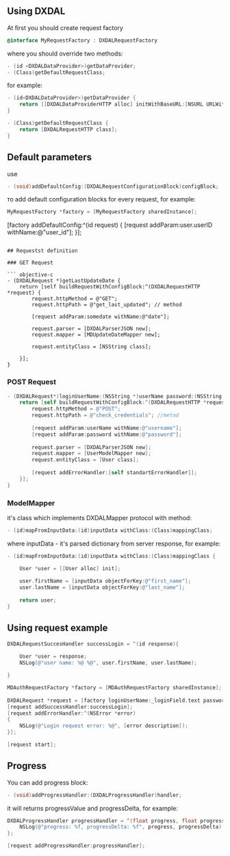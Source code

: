 
## Using DXDAL

At first you should create request factory

``` objective-c
@interface MyRequestFactory : DXDALRequestFactory
```

where you should override two methods:

``` objective-c
- (id <DXDALDataProvider>)getDataProvider;
- (Class)getDefaultRequestClass; 
```

for example:
``` objective-c
- (id<DXDALDataProvider>)getDataProvider {
    return [[DXDALDataProviderHTTP alloc] initWithBaseURL:[NSURL URLWithString:@"http://google.com"]];
}

- (Class)getDefaultRequestClass {
    return [DXDALRequestHTTP class];
}
```

## Default parameters

use 
``` objective-c
- (void)addDefaultConfig:(DXDALRequestConfigurationBlock)configBlock;
```
то add default configuration blocks for every request, for example:

``` objective-c
MyRequestFactory *factory = [MyRequestFactory sharedInstance];
```        
[factory addDefaultConfig:^(id request) {
            [request addParam:user.userID withName:@"user_id"];
}];
```

## Requestst definition

### GET Request

``` objective-c
- (DXDALRequest *)getLastUpdateDate {
    return [self buildRequestWithConfigBlock:^(DXDALRequestHTTP *request) {
        request.httpMethod = @"GET";
        request.httpPath = @"get_last_updated"; // method
        
        [request addParam:somedate withName:@"date"];
        
        request.parser = [DXDALParserJSON new];
        request.mapper = [MDUpdateDateMapper new];
        
        request.entityClass = [NSString class];
        
    }];
}
```

### POST Request

``` objective-c
- (DXDALRequest*)loginUserName:(NSString *)userName password:(NSString *)password {
    return [self buildRequestWithConfigBlock:^(DXDALRequestHTTP *request) {
        request.httpMethod = @"POST";
        request.httpPath = @"check_credentials"; //metod
        
        [request addParam:userName withName:@"username"];
        [request addParam:password withName:@"password"];
        
        request.parser = [DXDALParserJSON new];
        request.mapper = [UserModelMapper new];
        request.entityClass = [User class];
        
        [request addErrorHandler:[self standartErrorHandler]];
    }];
}
```

### ModelMapper 

it's class which implements DXDALMapper protocol with method:
``` objective-c
- (id)mapFromInputData:(id)inputData withClass:(Class)mappingClass;
```

where inputData - it's parsed dictionary from server response, for example:
``` objective-c
- (id)mapFromInputData:(id)inputData withClass:(Class)mappingClass {

    User *user = [[User alloc] init];
        
    user.firstName = [inputData objectForKey:@"first_name"];
    user.lastName = [inputData objectForKey:@"last_name"];
    
    return user;
}
```

## Using request example

``` objective-c
DXDALRequestSuccesHandler successLogin = ^(id response){
    
    User *user = response;
    NSLog(@"user name: %@ %@", user.firstName, user.lastName);

}

MDAuthRequestFactory *factory = [MDAuthRequestFactory sharedInstance];
    
DXDALRequest *request = [factory loginUserName:_loginField.text password:_passwordField.text];
[request addSuccessHandler:successLogin];
[request addErrorHandler:^(NSError *error)
{
    NSLog(@"Login request error: %@", [error description]);
}];

[request start];
```

## Progress

You can add progress block:

``` objective-c
- (void)addProgressHandler:(DXDALProgressHandler)handler;
```

it will returns progressValue and progressDelta, for example:

``` objective-c
DXDALProgressHandler progressHandler = ^(float progress, float progressDelta) {
    NSLog(@"progress: %f, progressDelta: %f", progress, progressDelta);
};

[request addProgressHandler:progressHandler];
```


